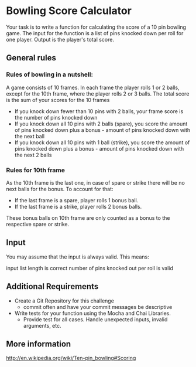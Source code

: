 # Bowling Score Calculator
Your task is to write a function for calculating the score of a 10 pin bowling game. The input for the function is a list of pins knocked down per roll for one player. Output is the player's total score.

## General rules

### Rules of bowling in a nutshell:

A game consists of 10 frames. In each frame the player rolls 1 or 2 balls, except for the 10th frame, where the player rolls 2 or 3 balls.
The total score is the sum of your scores for the 10 frames
- If you knock down fewer than 10 pins with 2 balls, your frame score is the number of pins knocked down
- If you knock down all 10 pins with 2 balls (spare), you score the amount of pins knocked down plus a bonus - amount of pins knocked down with the next ball
- If you knock down all 10 pins with 1 ball (strike), you score the amount of pins knocked down plus a bonus - amount of pins knocked down with the next 2 balls

### Rules for 10th frame
As the 10th frame is the last one, in case of spare or strike there will be no next balls for the bonus. To account for that:

- If the last frame is a spare, player rolls 1 bonus ball.
- If the last frame is a strike, player rolls 2 bonus balls.

These bonus balls on 10th frame are only counted as a bonus to the respective spare or strike.

## Input

You may assume that the input is always valid. This means:

input list length is correct
number of pins knocked out per roll is valid

## Additional Requirements
- Create a Git Repository for this challenge
    - commit often and have your commit messages be descriptive
- Write tests for your function using the Mocha and Chai Libraries.
  - Provide test for all cases. Handle unexpected inputs, invalid arguments, etc.

## More information

http://en.wikipedia.org/wiki/Ten-pin_bowling#Scoring

